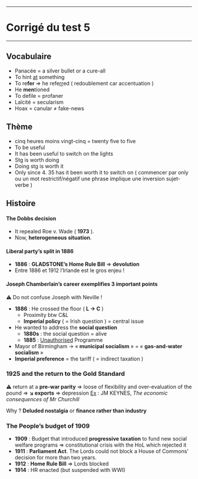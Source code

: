 ***
# Corrigé du test 5
***
## Vocabulaire 

- Panacée = a silver bullet or a cure-all 
- To hint <u>at</u> something 
- To re**fer** ⇒ he refe<u>rr</u>ed ( redoublement car accentuation )
- He **men**tioned 
- To defile = profaner 
- Laïcité = secularism 
- Hoax = canular ≠ fake-news 

## Thème 

- cinq heures moins vingt-cinq = twenty five to five 
- To be useful 
- It has been useful to switch on the lights 
- Stg is worth doing 
- Doing stg is worth it 
- Only since 4. 35 has it been worth it to switch on ( commencer par only ou un mot restrictif/négatif une phrase implique une inversion sujet-verbe )

## Histoire 

#### The Dobbs decision 

- It repealed Roe v. Wade ( **1973** ). 
- Now, **heterogeneous situation**. 

#### Liberal party’s split in 1886

- **1886** : **GLADSTONE’s Home Rule Bill** ⇒ **devolution** 
- Entre 1886 et 1912 l’Irlande est le gros enjeu ! 

#### Joseph Chamberlain’s career exemplifies 3 important points 

⚠ Do not confuse Joseph with Neville ! 

- **1886** : He crossed the floor ( **L → C** ) 
	- Proximity btw C&L 
	- **Imperial policy** ( = Irish question ) = central issue 
- He wanted to address the **social question** 
	- **1880s** : the social question = alive 
	- **1885** : <u>Unauthorised</u> Programme 
- Mayor of Birmingham → « **municipal socialism** » = « **gas-and-water socialism** »
- **Imperial preference** = the tariff ( = indirect taxation )

### 1925 and the return to the Gold Standard 

⚠ return at a **pre-war parity** ⇒ loose of flexibility and over-evaluation of the pound ⇒ **↘ exports** ⇒ depression <u>Ex</u> : JM KEYNES, *The economic consequences of Mr Churchill* 

Why ? **Deluded nostalgia** or **finance rather than industry**

### The People’s budget of 1909 

- **1909** : Budget that introduced **progressive taxation** to fund new social welfare programs ⇒ constitutional crisis with the HoL which rejected it 
- **1911** : **Parliament Act**. The Lords could not block a House of Commons’ decision for more than two years. 
- **1912** : **Home Rule Bill** ⇒ Lords blocked 
- **1914** : HR enacted (but suspended with WWI)
